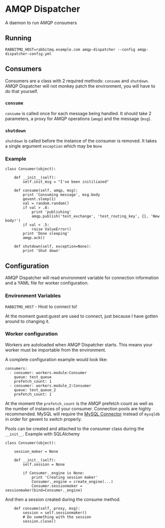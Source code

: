 # AMQP Dispatcher

A daemon to run AMQP consumers


## Running

    RABBITMQ_HOST=rabbitmq.example.com amqp-dispatcher --config amqp-dispatcher-config.yml

## Consumers

Consumers are a class with 2 required methods: `consume` and `shutdown`. AMQP
Dispatcher will not monkey patch the environment, you will have to do that
yourself.

### `consume`

`consume` is called once for each message being handled. It should take 2
parameters, a proxy for AMQP operations (`amqp`) and the message (`msg`).


### `shutdown`

`shutdown` is called before the instance of the consumer is removed. It takes a
single argument `exception` which may be `None`


### Example

    class Consumer(object):

        def __init__(self):
            self.init_msg = "I've been initiliazed"

        def consume(self, amqp, msg):
            print 'Consuming message', msg.body
            gevent.sleep(1)
            val = random.random()
            if val > .8:
                print 'publishing'
                amqp.publish('test_exchange', 'test_routing_key', {}, 'New body!')
            if val < .5:
                raise ValueError()
            print 'Done sleeping'
            amqp.ack()

        def shutdown(self, exception=None):
            print 'Shut down'


## Configuration

AMQP Dispatcher will read environment variable for connection information and a
YAML file for worker configuration.

### Environment Variables

`RABBITMQ_HOST` - Host to connect to!

At the moment guest:guest are used to connect, just because I have gotten around to changing it.

### Worker configuration

Workers are autoloaded when AMQP Dispatcher starts. This means your worker must
be importable from the environment.

A complete configuration example would look like:

    consumers:
      - consumer: workers.module:Consumer
        queue: test_queue
        prefetch_count: 1
      - consumer: workers.module_2:Consumer
        queue: test_queue_2
        prefetch_count: 1

At the moment the `prefetch_count` is the AMQP prefetch count as well as the
number of instances of your consumer. Connection pools are highly recommended.
MySQL will require the [MySQL
Connector](http://pypi.python.org/pypi/mysql-connector-python) instead of
`mysqldb` in order for gevent to switch properly.

Pools can be created and attached to the consumer class during the `__init__`. Example with SQLAlchemy

    class Consumer(object):

        session_maker = None

        def __init__(self):
            self.session = None

            if Consumer._engine is None:
                print 'Creating session maker'
                Consumer._engine = create_engine(...)
                Consumer.sessionmaker = sessionmaker(bind=Consumer._engine)

And then a session created during the consume method.

        def consume(self, proxy, msg):
            session = self.sessionmaker()
            # Do something with the session
            session.close()
